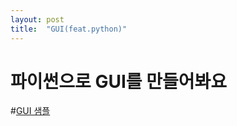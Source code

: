 ```yaml
---
layout: post
title:  "GUI(feat.python)"
---
```


# 파이썬으로 GUI를 만들어봐요

#[GUI 샘플](https://bashar-goodnews.github.io/PYTHON_GUI_WEB/)

